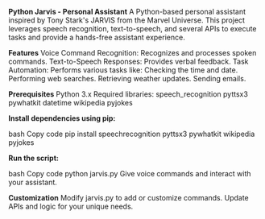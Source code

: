 **Python Jarvis - Personal Assistant**
A Python-based personal assistant inspired by Tony Stark's JARVIS from the Marvel Universe. This project leverages speech recognition, text-to-speech, and several APIs to execute tasks and provide a hands-free assistant experience.

**Features**
Voice Command Recognition: Recognizes and processes spoken commands.
Text-to-Speech Responses: Provides verbal feedback.
Task Automation: Performs various tasks like:
Checking the time and date.
Performing web searches.
Retrieving weather updates.
Sending emails.

**Prerequisites**
Python 3.x
Required libraries:
speech_recognition
pyttsx3
pywhatkit
datetime
wikipedia
pyjokes

**Install dependencies using pip:**

bash
Copy code
pip install speechrecognition pyttsx3 pywhatkit wikipedia pyjokes

**Run the script:**

bash
Copy code
python jarvis.py
Give voice commands and interact with your assistant.

**Customization**
Modify jarvis.py to add or customize commands.
Update APIs and logic for your unique needs.
